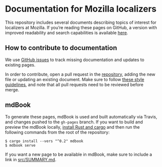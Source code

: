 # Documentation for Mozilla localizers

This repository includes several documents describing topics of interest for localizers at Mozilla. If you’re reading these pages on GitHub, a version with improved readability and search capabilities is available [here](https://mozilla-l10n.github.io/localizer-documentation/).

## How to contribute to documentation

We use [GitHub issues](https://github.com/mozilla-l10n/localizer-documentation/issues) to track missing documentation and updates to existing pages.

In order to contribute, open a pull request in the [repository](https://github.com/mozilla-l10n/localizer-documentation), adding the new file or updating an existing document. Make sure to follow [these style guidelines](https://github.com/mozilla-l10n/documentation/blob/master/misc/documentation_styleguide.md), and note that all pull requests need to be reviewed before merge.

## mdBook

To generate these pages, mdBook is used and built automatically via Travis, and changes pushed to the `gh-pages` branch. If you want to build and preview the mdBook locally, [install Rust and cargo](https://www.rust-lang.org/learn/get-started) and then run the following commands from the root of the repository:

```
$ cargo install --vers "^0.2" mdbook
$ mdbook serve
```

If you want a new page to be available in mdBook, make sure to include a link in [src/SUMMARY.md](src/SUMMARY.md).
